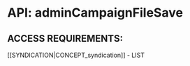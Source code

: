 # API: adminCampaignFileSave


## ACCESS REQUIREMENTS: ##
[[SYNDICATION|CONCEPT_syndication]] - LIST

